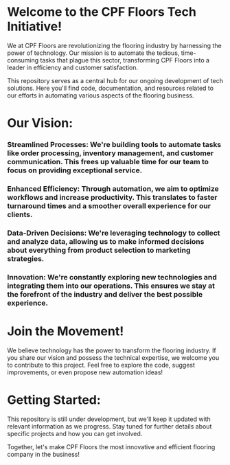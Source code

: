 # Welcome to the CPF Floors Tech Initiative!   
  We at CPF Floors are revolutionizing the flooring industry by harnessing the power of technology.  Our mission is to automate the tedious, time-consuming tasks that plague this sector, transforming CPF Floors into a leader in efficiency and customer satisfaction.

  This repository serves as a central hub for our ongoing development of tech solutions. Here you'll find code, documentation, and resources related to our efforts in automating various aspects of the flooring business.

# Our Vision:

  ### Streamlined Processes: We're building tools to automate tasks like order processing, inventory management, and customer communication. This frees up valuable time for our team to focus on providing exceptional service.
  ### Enhanced Efficiency: Through automation, we aim to optimize workflows and increase productivity. This translates to faster turnaround times and a smoother overall experience for our clients.
  ### Data-Driven Decisions: We're leveraging technology to collect and analyze data, allowing us to make informed decisions about everything from product selection to marketing strategies.
  ### Innovation: We're constantly exploring new technologies and integrating them into our operations. This ensures we stay at the forefront of the industry and deliver the best possible experience.
  
# Join the Movement!

  We believe technology has the power to transform the flooring industry. If you share our vision and possess the technical expertise, we welcome you to contribute to this project. Feel free to explore the code, suggest improvements, or even propose new automation ideas!

# Getting Started:

  This repository is still under development, but we'll keep it updated with relevant information as we progress. Stay tuned for further details about specific projects and how you can get involved.

  Together, let's make CPF Floors the most innovative and efficient flooring company in the business!
